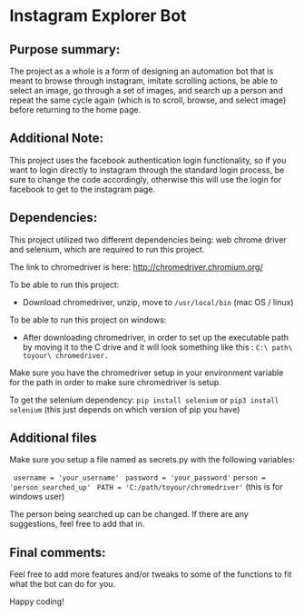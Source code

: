 # Instagram Explorer Bot 

## Purpose summary:
The project as a whole is a form of designing an automation bot that is meant to browse through instagram, imitate scrolling actions, be able to select an image, go through a set of images, and search up a person and repeat the same cycle again (which is to scroll, browse, and select image) before returning to the home page.

## Additional Note:
This project uses the facebook authentication login functionality, so if you want to login directly to instagram through the standard login process, be sure to change the code accordingly, otherwise this will use the login for facebook to get to the instagram page.

## Dependencies:
This project utilized two different dependencies being: web chrome driver and selenium, which are required to run this project.

The link to chromedriver is here: http://chromedriver.chromium.org/ 

To be able to run this project:
   - Download chromedriver, unzip, move to ``/usr/local/bin`` (mac OS / linux)  
  
To be able to run this project on windows:
   - After downloading chromedriver, in order to set up the executable path by moving it to the C drive and it will look something like      this : ``C:\ path\ toyour\ chromedriver.``
   
 Make sure you have the chromedriver setup in your environment variable for the path in order to make sure chromedriver is setup.

To get the selenium dependency: ``pip install selenium`` or ``pip3 install selenium`` (this just depends on which version of pip you have)

## Additional files
 Make sure you setup a file named as secrets.py  with the following variables:
 
  `` username = 'your_username'``
  `` password = 'your_password'``
   ``person = 'person_searched_up' ``
    ``PATH = 'C:/path/toyour/chromedriver'`` (this is for windows user)
 
  The person being searched up can be changed. If there are any suggestions, feel free to add that in. 
 
  
## Final comments:
Feel free to add more features and/or tweaks to some of the functions to fit what the bot can do for you.

Happy coding! 

